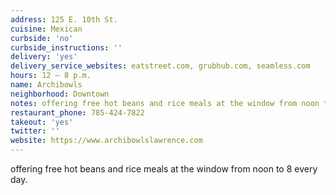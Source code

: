 ```yaml
---
address: 125 E. 10th St.
cuisine: Mexican
curbside: 'no'
curbside_instructions: ''
delivery: 'yes'
delivery_service_websites: eatstreet.com, grubhub.com, seamless.com
hours: 12 – 8 p.m.
name: Archibowls
neighborhood: Downtown
notes: offering free hot beans and rice meals at the window from noon to 8 every day.
restaurant_phone: 785-424-7822
takeout: 'yes'
twitter: ''
website: https://www.archibowlslawrence.com
---
```


offering free hot beans and rice meals at the window from noon to 8 every day.